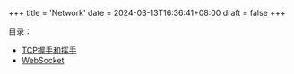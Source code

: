 +++
title = 'Network'
date = 2024-03-13T16:36:41+08:00
draft = false
+++

目录：
+ [TCP握手和挥手](/cs/network/handwave)
+ [WebSocket](/cs/network/websocket)